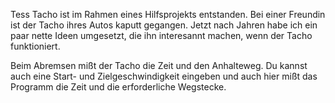 Tess Tacho ist im Rahmen eines Hilfsprojekts entstanden. Bei einer Freundin ist der Tacho ihres Autos kaputt gegangen. Jetzt nach Jahren habe ich ein paar nette Ideen umgesetzt, die ihn interesannt machen, wenn der Tacho funktioniert.

Beim Abremsen mißt der Tacho die Zeit und den Anhalteweg. Du kannst auch eine Start- und Zielgeschwindigkeit eingeben und auch hier mißt das Programm die Zeit und die erforderliche Wegstecke.
